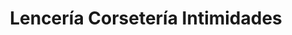 ---
title: "Lencería Corsetería Intimidades"
url: /medina-del-campo/lenceria-corseteria-intimidades/
shop: Kleidung
---